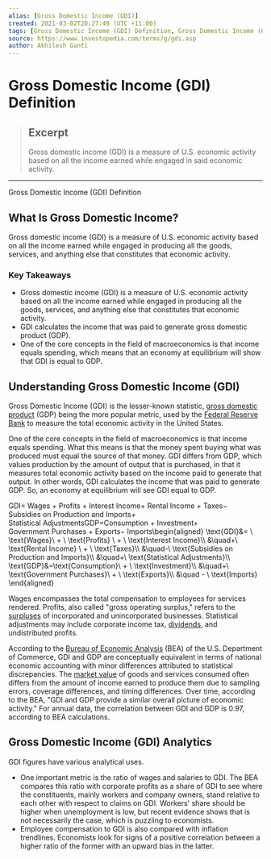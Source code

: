 ```yaml
---
alias: [Gross Domestic Income (GDI)]
created: 2021-03-02T20:27:49 (UTC +11:00)
tags: [Gross Domestic Income (GDI) Definition, Gross Domestic Income (GDI) Definition]
source: https://www.investopedia.com/terms/g/gdi.asp
author: Akhilesh Ganti
---
```


# Gross Domestic Income (GDI) Definition

> ## Excerpt
> Gross domestic income (GDI) is a measure of U.S. economic activity based on all the income earned while engaged in said economic activity.

---

Gross Domestic Income (GDI) Definition
## What Is Gross Domestic Income?

Gross domestic income (GDI) is a measure of U.S. economic activity based on all the income earned while engaged in producing all the goods, services, and anything else that constitutes that economic activity.

### Key Takeaways

-   Gross domestic income (GDI) is a measure of U.S. economic activity based on all the income earned while engaged in producing all the goods, services, and anything else that constitutes that economic activity.
-   GDI calculates the income that was paid to generate gross domestic product (GDP).
-   One of the core concepts in the field of macroeconomics is that income equals spending, which means that an economy at equilibrium will show that GDI is equal to GDP.

## Understanding Gross Domestic Income (GDI)

Gross Domestic Income (GDI) is the lesser-known statistic, [gross domestic product](https://www.investopedia.com/terms/g/gdp.asp) (GDP) being the more popular metric, used by the [Federal Reserve Bank](https://www.investopedia.com/terms/f/federalreservebank.asp) to measure the total economic activity in the United States.

One of the core concepts in the field of macroeconomics is that income equals spending. What this means is that the money spent buying what was produced must equal the source of that money. GDI differs from GDP, which values production by the amount of output that is purchased, in that it measures total economic activity based on the income paid to generate that output. In other words, GDI calculates the income that was paid to generate GDP. So, an economy at equilibrium will see GDI equal to GDP.

GDI\= Wages + Profits + Interest Income+ Rental Income + Taxes− Subsidies on Production and Imports+ Statistical AdjustmentsGDP\=Consumption + Investment+ Government Purchases + Exports− Imports\\begin{aligned} \\text{GDI}&= \\ \\text{Wages}\\ + \\ \\text{Profits} \\ + \\ \\text{Interest Income}\\\\ &\\quad+\\ \\text{Rental Income} \\ + \\ \\text{Taxes}\\\\ &\\quad-\\ \\text{Subsidies on Production and Imports}\\\\ &\\quad+\\ \\text{Statistical Adjustments}\\\\ \\text{GDP}&=\\text{Consumption}\\ + \\ \\text{Investment}\\\\ &\\quad+\\ \\text{Government Purchases}\\ + \\ \\text{Exports}\\\\ &\\quad - \\ \\text{Imports} \\end{aligned}

Wages encompasses the total compensation to employees for services rendered. Profits, also called "gross operating surplus," refers to the [surpluses](https://www.investopedia.com/terms/s/surplus.asp) of incorporated and unincorporated businesses. Statistical adjustments may include corporate income tax, [dividends](https://www.investopedia.com/terms/d/dividend.asp), and undistributed profits.

According to the [Bureau of Economic Analysis](https://www.investopedia.com/terms/b/bea.asp) (BEA) of the U.S. Department of Commerce, GDI and GDP are conceptually equivalent in terms of national economic accounting with minor differences attributed to statistical discrepancies. The [market value](https://www.investopedia.com/terms/m/marketvalue.asp) of goods and services consumed often differs from the amount of income earned to produce them due to sampling errors, coverage differences, and timing differences. Over time, according to the BEA, "GDI and GDP provide a similar overall picture of economic activity." For annual data, the correlation between GDI and GDP is 0.97, according to BEA calculations.

## Gross Domestic Income (GDI) Analytics

GDI figures have various analytical uses.

-   One important metric is the ratio of wages and salaries to GDI. The BEA compares this ratio with corporate profits as a share of GDI to see where the constituents, mainly workers and company owners, stand relative to each other with respect to claims on GDI. Workers' share should be higher when unemployment is low, but recent evidence shows that is not necessarily the case, which is puzzling to economists.
-   Employee compensation to GDI is also compared with inflation trendlines. Economists look for signs of a positive correlation between a higher ratio of the former with an upward bias in the latter.
